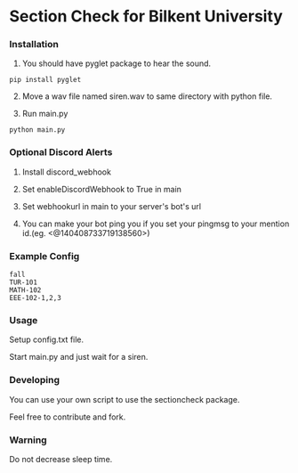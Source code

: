 # Section Check for Bilkent University

### Installation
1) You should have pyglet package to hear the sound.

```
pip install pyglet
```
2) Move a wav file named siren.wav to same directory with python file.

3) Run main.py
```
python main.py
```

### Optional Discord Alerts
1) Install discord_webhook

2) Set enableDiscordWebhook to True in main

3) Set webhookurl in main to your server's bot's url

4) You can make your bot ping you if you set your pingmsg to your mention id.(eg. <@140408733719138560>)

### Example Config
```
fall
TUR-101
MATH-102
EEE-102-1,2,3
```

### Usage
Setup config.txt file.

Start main.py and just wait for a siren.

### Developing
You can use your own script to use the sectioncheck package.

Feel free to contribute and fork.

### Warning
Do not decrease sleep time.


